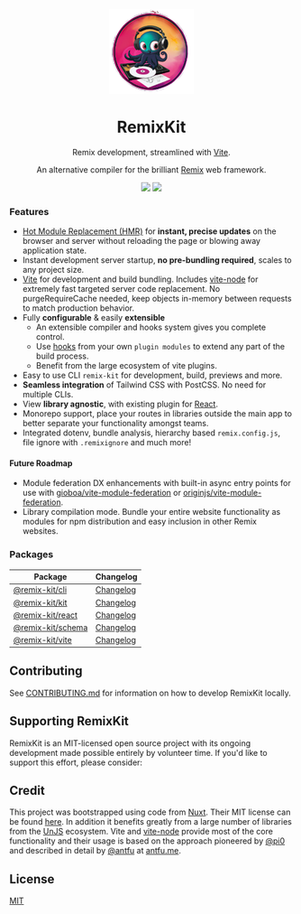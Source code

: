 <p align="center">
<img src="docs/assets/remix-kit.png?raw=true" height="150">
</p>
<h1 align="center">
RemixKit
</h1>
<p align="center">
Remix development, streamlined with <a href="https://vitejs.dev/">Vite</a>. 
</p>
<p align="center">
An alternative compiler for the brilliant <a href="https://remix.run/docs">Remix</a> web framework.
</p>
<p align="center">
  <a href="https://github.com/jrestall/remix-kit/releases"><img src="https://img.shields.io/badge/stability-alpha-f4d03f.svg"></a>
  <a href="https://www.npmjs.com/package/remix-kit"><img src="https://img.shields.io/npm/v/@remix-kit/cli?color=FCC72B&label="></a>
</p>

### Features
- [Hot Module Replacement (HMR)](https://vitejs.dev/guide/features.html#hot-module-replacement) for **instant, precise updates** on the browser and server without reloading the page or blowing away application state.
- Instant development server startup, **no pre-bundling required**, scales to any project size. 
- [Vite](https://vitejs.dev/) for development and build bundling. Includes [vite-node](https://github.com/vitest-dev/vitest/tree/main/packages/vite-node) for extremely fast targeted server code replacement. No purgeRequireCache needed, keep objects in-memory between requests to match production behavior.
- Fully **configurable** & easily **extensible**
  - An extensible compiler and hooks system gives you complete control. 
  - Use [hooks](packages/remix-schema/src/types/hooks.ts) from your own `plugin modules` to extend any part of the build process.
  - Benefit from the large ecosystem of vite plugins.
- Easy to use CLI `remix-kit` for development, build, previews and more.
- **Seamless integration** of Tailwind CSS with PostCSS. No need for multiple CLIs.
- View **library agnostic**, with existing plugin for [React](https://reactjs.org/).
- Monorepo support, place your routes in libraries outside the main app to better separate your functionality amongst teams.
- Integrated dotenv, bundle analysis, hierarchy based `remix.config.js`, file ignore with `.remixignore` and much more!

#### Future Roadmap
- Module federation DX enhancements with built-in async entry points for use with [gioboa/vite-module-federation](https://github.com/gioboa/vite-module-federation) or [originjs/vite-module-federation](https://github.com/originjs/vite-plugin-federation).
- Library compilation mode. Bundle your entire website functionality as modules for npm distribution and easy inclusion in other Remix websites.

### Packages

| Package                                                                     | Changelog                                                   |
| --------------------------------------------------------------------------- | ------------------------------------------------------------|
| [@remix-kit/cli](packages/remix-cli)                                        | [Changelog](packages/remix-cli/CHANGELOG.md)                |
| [@remix-kit/kit](packages/remix-kit)                                        | [Changelog](packages/remix-kit/CHANGELOG.md)                |
| [@remix-kit/react](packages/remix-react)                                    | [Changelog](packages/remix-react/CHANGELOG.md)              |
| [@remix-kit/schema](packages/remix-schema)                                  | [Changelog](packages/remix-schema/CHANGELOG.md)             | 
| [@remix-kit/vite](packages/remix-vite)                                      | [Changelog](packages/remix-vite/CHANGELOG.md)               |

## Contributing

See [CONTRIBUTING.md](./CONTRIBUTING.md) for information on how to develop RemixKit locally.

## Supporting RemixKit

RemixKit is an MIT-licensed open source project with its ongoing development made possible entirely by volunteer time. If you'd like to support this effort, please consider:

## Credit

This project was bootstrapped using code from [Nuxt](https://github.com/nuxt). Their MIT license can be found [here](./COPYRIGHTS.md). In addition it benefits greatly from a large number of libraries from the [UnJS](https://github.com/unjs) ecosystem. Vite and [vite-node](https://github.com/vitest-dev/vitest/tree/main/packages/vite-node#readme) provide most of the core functionality and their usage is based on the approach pioneered by [@pi0](https://github.com/pi0) and described in detail by [@antfu](https://github.com/antfu) at [antfu.me](https://antfu.me/posts/dev-ssr-on-nuxt#approach-3-vite-node).

## License

[MIT](https://github.com/sveltejs/kit/blob/master/LICENSE)
